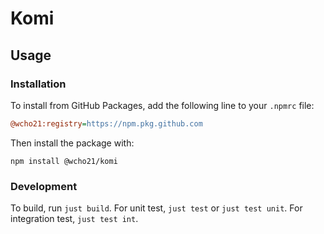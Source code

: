 # Komi

## Usage

### Installation

To install from GitHub Packages, add the following line to your `.npmrc` file:

```ini
@wcho21:registry=https://npm.pkg.github.com
```

Then install the package with:

```
npm install @wcho21/komi
```

### Development

To build, run `just build`.
For unit test, `just test` or `just test unit`.
For integration test, `just test int`.